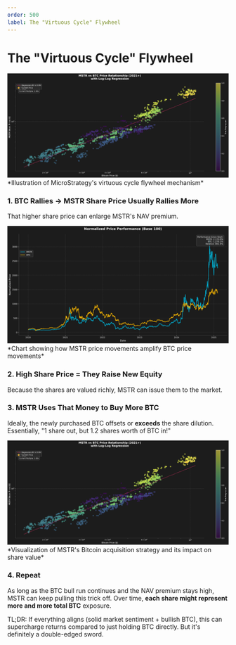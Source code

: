 ```yaml
---
order: 500
label: The "Virtuous Cycle" Flywheel
---
```


# The "Virtuous Cycle" Flywheel

<img src="https://raw.githubusercontent.com/lucapagano10/school/main/docs/images/chapter4/scatter.png" alt="MSTR Virtuous Cycle Flywheel" width="800">
*Illustration of MicroStrategy's virtuous cycle flywheel mechanism*

### 1. BTC Rallies → MSTR Share Price Usually Rallies More

That higher share price can enlarge MSTR's NAV premium.

<img src="https://raw.githubusercontent.com/lucapagano10/school/main/docs/images/chapter4/normalized_price_performance_1.png" alt="BTC and MSTR Price Correlation" width="800">
*Chart showing how MSTR price movements amplify BTC price movements*

### 2. High Share Price = They Raise New Equity

Because the shares are valued richly, MSTR can issue them to the market.

### 3. MSTR Uses That Money to Buy More BTC

Ideally, the newly purchased BTC offsets or **exceeds** the share dilution. Essentially, "1 share out, but 1.2 shares worth of BTC in!"

<img src="https://raw.githubusercontent.com/lucapagano10/school/main/docs/images/chapter4/scatter.png" alt="MSTR BTC Acquisition Strategy" width="800">
*Visualization of MSTR's Bitcoin acquisition strategy and its impact on share value*

### 4. Repeat

As long as the BTC bull run continues and the NAV premium stays high, MSTR can keep pulling this trick off. Over time, **each share might represent more and more total BTC** exposure.

TL;DR: If everything aligns (solid market sentiment + bullish BTC), this can supercharge returns compared to just holding BTC directly. But it's definitely a double-edged sword.
